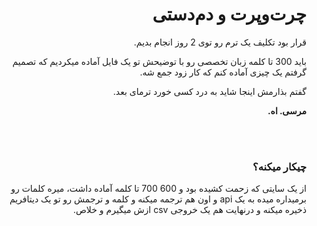 <html style="text-align: right;" dir="rtl">

<body style="text-align: right;" dir="rtl">
    <h1>چرت‌و‌پرت و دم‌دستی</h1>
    <p> قرار بود تکلیف یک ترم رو توی 2 روز انجام بدیم. </p>
    <p> باید 300 تا کلمه زبان تخصصی رو با توضیحش تو یک فایل آماده میکردیم که تصمیم گرفتم یک چیزی آماده کنم که کار زود جمع شه. </p>
    <p> گفتم بذارمش اینجا شاید به درد کسی خورد ترمای بعد. </p>
  <p> <strong>مرسی. اه.</strong> </p>
  
  <br><br>
  <h3> چیکار میکنه؟ </h3>
  <p> از یک سایتی که زحمت کشیده بود و 600 700 تا کلمه آماده داشت، میره کلمات رو برمیداره میده به یک api و اون هم ترجمه میکنه و کلمه و ترجمش رو تو یک دیتافریم ذخیره میکنه و درنهایت هم یک خروجی csv ازش میگیرم و خلاص. </p>

</body>

</html>
